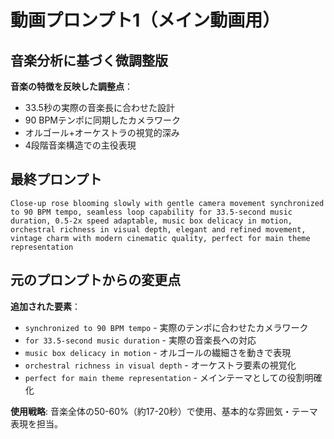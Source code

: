 # 動画プロンプト1（メイン動画用）

## 音楽分析に基づく微調整版

**音楽の特徴を反映した調整点**：
- 33.5秒の実際の音楽長に合わせた設計
- 90 BPMテンポに同期したカメラワーク
- オルゴール+オーケストラの視覚的深み
- 4段階音楽構造での主役表現

## 最終プロンプト

```
Close-up rose blooming slowly with gentle camera movement synchronized to 90 BPM tempo, seamless loop capability for 33.5-second music duration, 0.5-2x speed adaptable, music box delicacy in motion, orchestral richness in visual depth, elegant and refined movement, vintage charm with modern cinematic quality, perfect for main theme representation
```

## 元のプロンプトからの変更点

**追加された要素**：
- `synchronized to 90 BPM tempo` - 実際のテンポに合わせたカメラワーク
- `for 33.5-second music duration` - 実際の音楽長への対応
- `music box delicacy in motion` - オルゴールの繊細さを動きで表現
- `orchestral richness in visual depth` - オーケストラ要素の視覚化
- `perfect for main theme representation` - メインテーマとしての役割明確化

**使用戦略**: 音楽全体の50-60%（約17-20秒）で使用、基本的な雰囲気・テーマ表現を担当。